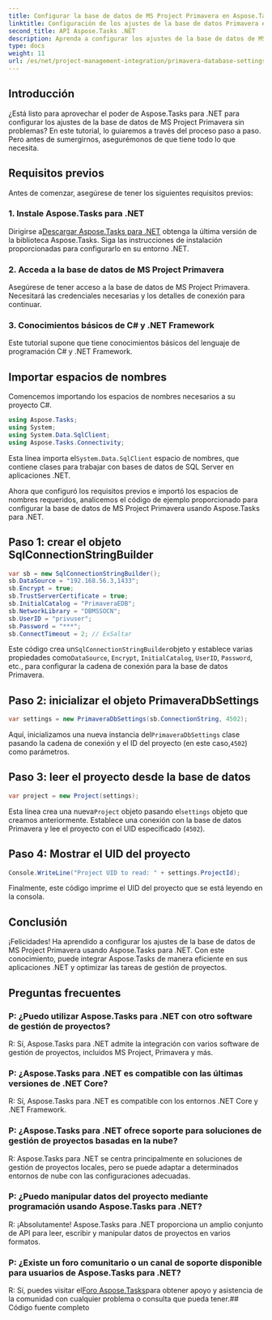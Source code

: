 ```yaml
---
title: Configurar la base de datos de MS Project Primavera en Aspose.Tasks
linktitle: Configuración de los ajustes de la base de datos Primavera en Aspose.Tasks
second_title: API Aspose.Tasks .NET
description: Aprenda a configurar los ajustes de la base de datos de MS Project Primavera en Aspose.Tasks para .NET sin esfuerzo. Agiliza tus tareas de gestión de proyectos.
type: docs
weight: 11
url: /es/net/project-management-integration/primavera-database-settings/
---
```

## Introducción
¿Está listo para aprovechar el poder de Aspose.Tasks para .NET para configurar los ajustes de la base de datos de MS Project Primavera sin problemas? En este tutorial, lo guiaremos a través del proceso paso a paso. Pero antes de sumergirnos, asegurémonos de que tiene todo lo que necesita.
## Requisitos previos
Antes de comenzar, asegúrese de tener los siguientes requisitos previos:
### 1. Instale Aspose.Tasks para .NET
 Dirigirse a[Descargar Aspose.Tasks para .NET](https://releases.aspose.com/tasks/net/) obtenga la última versión de la biblioteca Aspose.Tasks. Siga las instrucciones de instalación proporcionadas para configurarlo en su entorno .NET.
### 2. Acceda a la base de datos de MS Project Primavera
Asegúrese de tener acceso a la base de datos de MS Project Primavera. Necesitará las credenciales necesarias y los detalles de conexión para continuar.
### 3. Conocimientos básicos de C# y .NET Framework
Este tutorial supone que tiene conocimientos básicos del lenguaje de programación C# y .NET Framework.

## Importar espacios de nombres
Comencemos importando los espacios de nombres necesarios a su proyecto C#.

```csharp
using Aspose.Tasks;
using System;
using System.Data.SqlClient;
using Aspose.Tasks.Connectivity;

```
 Esta línea importa el`System.Data.SqlClient` espacio de nombres, que contiene clases para trabajar con bases de datos de SQL Server en aplicaciones .NET.

Ahora que configuró los requisitos previos e importó los espacios de nombres requeridos, analicemos el código de ejemplo proporcionado para configurar la base de datos de MS Project Primavera usando Aspose.Tasks para .NET.
## Paso 1: crear el objeto SqlConnectionStringBuilder
```csharp
var sb = new SqlConnectionStringBuilder();
sb.DataSource = "192.168.56.3,1433";
sb.Encrypt = true;
sb.TrustServerCertificate = true;
sb.InitialCatalog = "PrimaveraEDB";
sb.NetworkLibrary = "DBMSSOCN";
sb.UserID = "privuser";
sb.Password = "***";
sb.ConnectTimeout = 2; // ExSaltar
```
 Este código crea un`SqlConnectionStringBuilder`objeto y establece varias propiedades como`DataSource`, `Encrypt`, `InitialCatalog`, `UserID`, `Password`, etc., para configurar la cadena de conexión para la base de datos Primavera.
## Paso 2: inicializar el objeto PrimaveraDbSettings
```csharp
var settings = new PrimaveraDbSettings(sb.ConnectionString, 4502);
```
 Aquí, inicializamos una nueva instancia del`PrimaveraDbSettings` clase pasando la cadena de conexión y el ID del proyecto (en este caso,`4502`) como parámetros.
## Paso 3: leer el proyecto desde la base de datos
```csharp
var project = new Project(settings);
```
 Esta línea crea una nueva`Project` objeto pasando el`settings` objeto que creamos anteriormente. Establece una conexión con la base de datos Primavera y lee el proyecto con el UID especificado (`4502`).
## Paso 4: Mostrar el UID del proyecto
```csharp
Console.WriteLine("Project UID to read: " + settings.ProjectId);
```
Finalmente, este código imprime el UID del proyecto que se está leyendo en la consola.

## Conclusión
¡Felicidades! Ha aprendido a configurar los ajustes de la base de datos de MS Project Primavera usando Aspose.Tasks para .NET. Con este conocimiento, puede integrar Aspose.Tasks de manera eficiente en sus aplicaciones .NET y optimizar las tareas de gestión de proyectos.
## Preguntas frecuentes
### P: ¿Puedo utilizar Aspose.Tasks para .NET con otro software de gestión de proyectos?
R: Sí, Aspose.Tasks para .NET admite la integración con varios software de gestión de proyectos, incluidos MS Project, Primavera y más.
### P: ¿Aspose.Tasks para .NET es compatible con las últimas versiones de .NET Core?
R: Sí, Aspose.Tasks para .NET es compatible con los entornos .NET Core y .NET Framework.
### P: ¿Aspose.Tasks para .NET ofrece soporte para soluciones de gestión de proyectos basadas en la nube?
R: Aspose.Tasks para .NET se centra principalmente en soluciones de gestión de proyectos locales, pero se puede adaptar a determinados entornos de nube con las configuraciones adecuadas.
### P: ¿Puedo manipular datos del proyecto mediante programación usando Aspose.Tasks para .NET?
R: ¡Absolutamente! Aspose.Tasks para .NET proporciona un amplio conjunto de API para leer, escribir y manipular datos de proyectos en varios formatos.
### P: ¿Existe un foro comunitario o un canal de soporte disponible para usuarios de Aspose.Tasks para .NET?
 R: Sí, puedes visitar el[Foro Aspose.Tasks](https://forum.aspose.com/c/tasks/15)para obtener apoyo y asistencia de la comunidad con cualquier problema o consulta que pueda tener.## Código fuente completo